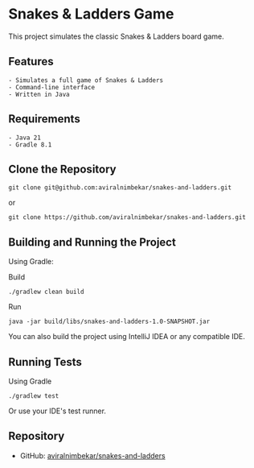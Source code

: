 
# Snakes & Ladders Game

This project simulates the classic Snakes & Ladders board game.

## Features
```
- Simulates a full game of Snakes & Ladders
- Command-line interface
- Written in Java
```
## Requirements
```
- Java 21
- Gradle 8.1
```

## Clone the Repository
```
git clone git@github.com:aviralnimbekar/snakes-and-ladders.git
```
or
```
git clone https://github.com/aviralnimbekar/snakes-and-ladders.git
```



## Building and Running the Project

Using Gradle:

Build
```
./gradlew clean build
```
Run
```
java -jar build/libs/snakes-and-ladders-1.0-SNAPSHOT.jar
```

You can also build the project using IntelliJ IDEA or any compatible IDE.

## Running Tests

Using Gradle
```
./gradlew test
```

Or use your IDE's test runner.


## Repository

- GitHub: [aviralnimbekar/snakes-and-ladders](https://github.com/aviralnimbekar/snakes-and-ladders)
